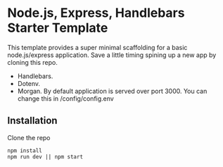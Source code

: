 # Node.js, Express, Handlebars Starter Template

This template provides a super minimal scaffolding for a basic node.js/express application.
Save a little timing spining up a new app by cloning this repo.
- Handlebars.
- Dotenv.
- Morgan.
By default application is served over port 3000. You can change this in /config/config.env

## Installation
Clone the repo
```
npm install
npm run dev || npm start
```
